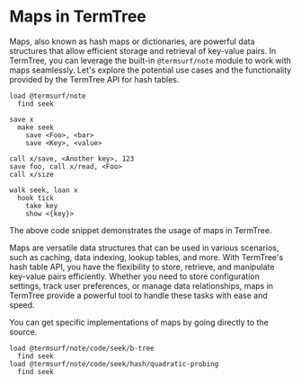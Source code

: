# Maps in TermTree

Maps, also known as hash maps or dictionaries, are powerful data
structures that allow efficient storage and retrieval of key-value
pairs. In TermTree, you can leverage the built-in `@termsurf/note`
module to work with maps seamlessly. Let's explore the potential use
cases and the functionality provided by the TermTree API for hash
tables.

```link
load @termsurf/note
  find seek

save x
  make seek
    save <Foo>, <bar>
    save <Key>, <value>

call x/save, <Another key>, 123
save foo, call x/read, <Foo>
call x/size

walk seek, loan x
  hook tick
    take key
    show <{key}>
```

The above code snippet demonstrates the usage of maps in TermTree.

Maps are versatile data structures that can be used in various
scenarios, such as caching, data indexing, lookup tables, and more. With
TermTree's hash table API, you have the flexibility to store, retrieve,
and manipulate key-value pairs efficiently. Whether you need to store
configuration settings, track user preferences, or manage data
relationships, maps in TermTree provide a powerful tool to handle these
tasks with ease and speed.

You can get specific implementations of maps by going directly to the
source.

```
load @termsurf/note/code/seek/b-tree
  find seek
load @termsurf/note/code/seek/hash/quadratic-probing
  find seek
```
